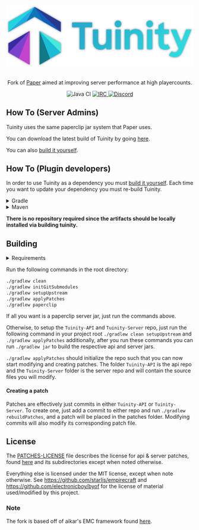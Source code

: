 <div align=center>
    <!-- ./blob/master/images/tuinity-logo.webp -->
    <img src="./images/tuinity-logo.webp" width="512">
    <br /><br />
    <p>Fork of <a href="https://github.com/PaperMC/Paper">Paper</a> aimed at improving server performance at high playercounts.</p>
    <img alt="Java CI" src="https://github.com/Spottedleaf/Tuinity/workflows/Java%20CI/badge.svg">
    <a href="https://irc.spi.gt/iris/?channels=tuinity">
        <img alt="IRC" src="https://img.shields.io/badge/irc-%23tuinity-%23DF8826">
    </a>
    <a href="https://discord.gg/tuinity">
        <img alt="Discord" src="https://img.shields.io/badge/discord-discord.gg%2Ftuinity-%237289da">
    </a>
</div>

## How To (Server Admins)
Tuinity uses the same paperclip jar system that Paper uses.

You can download the latest build of Tuinity by going [here](https://ci.codemc.io/job/Spottedleaf/job/Tuinity/).

You can also [build it yourself](https://github.com/Spottedleaf/Tuinity#building).

## How To (Plugin developers)
In order to use Tuinity as a dependency you must [build it yourself](#building).
Each time you want to update your dependency you must re-build Tuinity.

<details><summary>Gradle</summary>
<p>
 
 ## Artifact Information

> ### Groovy DSL

+ #### API

```groovy
dependencies {
    compileOnly "com.tuinity:tuinity-api:1.16.5-R0.1-SNAPSHOT"
}
 ```

+ #### Server

```groovy
dependencies {
    compileOnly "com.tuinity:tuinity:1.16.5-R0.1-SNAPSHOT" 
}
```
 
> ### Kotlin DSL

+ #### API

```groovy
dependencies {
    compileOnly("com.tuinity:tuinity-api:1.16.5-R0.1-SNAPSHOT")
}
 ```

+ #### Server

```kotlin
dependencies {
    compileOnly("com.tuinity:tuinity:1.16.5-R0.1-SNAPSHOT")
}
```

</p>
</details>

<details><summary>Maven</summary>
<p>
    
* Artifact Information - Tuinity-API

```xml
<dependency>
    <groupId>com.tuinity</groupId>
    <artifactId>tuinity-api</artifactId>
    <version>1.16.5-R0.1-SNAPSHOT</version>
    <scope>provided</scope>
</dependency>
```

* Artifact Information - Tuinity-Server

```xml
<dependency>
    <groupId>com.tuinity</groupId>
    <artifactId>tuinity</artifactId>
    <version>1.16.5-R0.1-SNAPSHOT</version>
    <scope>provided</scope>
</dependency>
```

</p>
</details>

**There is no repository required since the artifacts should be locally installed
via building tuinity.**


## Building

<details><summary>Requirements</summary>
<p>

- You need **GIT** installed, with a configured user name and email. On windows you need to run from git bash.

- You need **JDK 8+** installed to compile (and **JRE 8+** to run)

- Anything else that **[Paper](https://github.com/PaperMC/Paper)** requires to build
 
</p>
</details>

Run the following commands in the root directory:

```shell
./gradlew clean
./gradlew initGitSubmodules
./gradlew setupUpstream
./gradlew applyPatches
./gradlew paperclip
```

If all you want is a paperclip server jar, just run the commands above.

Otherwise, to setup the `Tuinity-API` and `Tuinity-Server` repo, just run the following command
in your project root `./gradlew clean setupUpstream` and `./gradlew applyPatches` additionally, after you run these commands you can run `./gradlew jar` to build the 
respective api and server jars.

`./gradlew applyPatches` should initialize the repo such that you can now start modifying and creating
patches. The folder `Tuinity-API` is the api repo and the `Tuinity-Server` folder
is the server repo and will contain the source files you will modify.

#### Creating a patch
Patches are effectively just commits in either `Tuinity-API` or `Tuinity-Server`.
To create one, just add a commit to either repo and run `./gradlew rebuildPatches`, and a
patch will be placed in the patches folder. Modifying commits will also modify its
corresponding patch file.

## License
The [PATCHES-LICENSE](/PATCHES-LICENSE) file describes the license for api & server patches,
found [here](/patches) and its subdirectories except when noted otherwise.

Everything else is licensed under the MIT license, except when note otherwise.
See https://github.com/starlis/empirecraft and https://github.com/electronicboy/byof
for the license of material used/modified by this project.

### Note

The fork is based off of aikar's EMC framework found [here](https://github.com/starlis/empirecraft).
